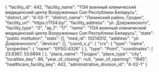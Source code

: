 {
    "facility_id": 442,
    "facility_name": "1134 военный клинический медицинский центр Вооруженных Сил Республики Беларусь",
    "district_id": "4-02-1",
    "district_name": "Ленинский район, Гродно",
    "facility_url": "https:\/\/1134.by\/",
    "facility_address": "ул. Дзержинского",
    "facility_type": "0",
    "ap_1": "17",
    "name": "1134 военный клинический медицинский центр Вооруженных Сил Республики Беларусь",
    "state": "public institution",
    "stats": [],
    "med_id": 10214312,
    "address": "ул. Дзержинского",
    "devices": [],
    "coord_x_y": {
        "crs": {
            "type": "name",
            "properties": {
                "name": "EPSG:4326"
            }
        },
        "type": "Point",
        "coordinates": [
            23.8367,
            53.6894
        ]
    },
    "place_name": "Гродно",
    "place_type": "city",
    "localties_key": 86,
    "year_of_closing": null,
    "year_of_opening": "1945",
    "healthcare_facility_key": 442,
    "administrative_division_id": "4-02-1"
}